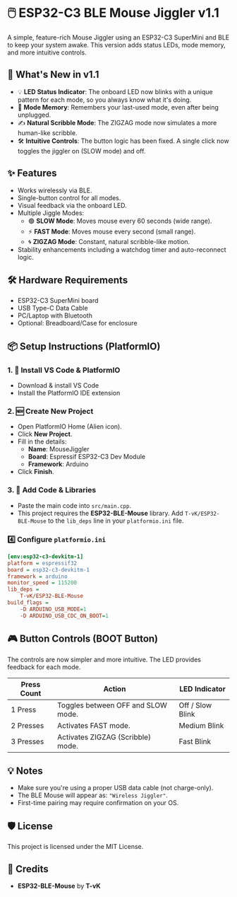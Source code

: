 # 🖱️ ESP32-C3 BLE Mouse Jiggler v1.1

A simple, feature-rich Mouse Jiggler using an ESP32-C3 SuperMini and BLE to keep your system awake. This version adds status LEDs, mode memory, and more intuitive controls.

## 🚀 What's New in v1.1

- 💡 **LED Status Indicator**: The onboard LED now blinks with a unique pattern for each mode, so you always know what it's doing.
- 🧠 **Mode Memory**: Remembers your last-used mode, even after being unplugged.
- ✍️ **Natural Scribble Mode**: The ZIGZAG mode now simulates a more human-like scribble.
- 🛠️ **Intuitive Controls**: The button logic has been fixed. A single click now toggles the jiggler on (SLOW mode) and off.

## ✨ Features

- Works wirelessly via BLE.
- Single-button control for all modes.
- Visual feedback via the onboard LED.
- Multiple Jiggle Modes:
  - 🟢 **SLOW Mode**: Moves mouse every 60 seconds (wide range).
  - ⚡ **FAST Mode**: Moves mouse every second (small range).
  - 🌀 **ZIGZAG Mode**: Constant, natural scribble-like motion.
- Stability enhancements including a watchdog timer and auto-reconnect logic.

## 🛠️ Hardware Requirements

- ESP32-C3 SuperMini board
- USB Type-C Data Cable
- PC/Laptop with Bluetooth
- Optional: Breadboard/Case for enclosure

## 📦 Setup Instructions (PlatformIO)

### 1. 🔧 Install VS Code & PlatformIO

- Download & install VS Code
- Install the PlatformIO IDE extension

### 2. 🆕 Create New Project

- Open PlatformIO Home (Alien icon).
- Click **New Project**.
- Fill in the details:
  - **Name**: MouseJiggler
  - **Board**: Espressif ESP32-C3 Dev Module
  - **Framework**: Arduino
- Click **Finish**.

### 3. 📄 Add Code & Libraries

- Paste the main code into `src/main.cpp`.
- This project requires the **ESP32-BLE-Mouse** library. Add `T-vK/ESP32-BLE-Mouse` to the `lib_deps` line in your `platformio.ini` file.

### 4️⃣ Configure `platformio.ini`

```ini
[env:esp32-c3-devkitm-1]
platform = espressif32
board = esp32-c3-devkitm-1
framework = arduino
monitor_speed = 115200
lib_deps =
    T-vK/ESP32-BLE-Mouse
build_flags =
    -D ARDUINO_USB_MODE=1
    -D ARDUINO_USB_CDC_ON_BOOT=1
```

## 🎮 Button Controls (BOOT Button)

The controls are now simpler and more intuitive. The LED provides feedback for each mode.

| Press Count | Action                                 | LED Indicator |
|-------------|----------------------------------------|----------------|
| 1 Press     | Toggles between OFF and SLOW mode.     | Off / Slow Blink |
| 2 Presses   | Activates FAST mode.                   | Medium Blink     |
| 3 Presses   | Activates ZIGZAG (Scribble) mode.      | Fast Blink       |

## 💡 Notes

- Make sure you're using a proper USB data cable (not charge-only).
- The BLE Mouse will appear as: `"Wireless Jiggler"`.
- First-time pairing may require confirmation on your OS.

## 🛡️ License

This project is licensed under the MIT License.

## 🙌 Credits

- **ESP32-BLE-Mouse** by **T-vK**
